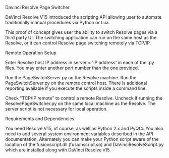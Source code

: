 Davinci Resolve Page Switcher

DaVinci Resolve V15 introduced the scripting API allowing user to automate traditionally manual procedures via Python or Lua.

This proof of concept gives user the ability to switch Resolve pages via a third party UI. The switching application can run on the same host as the Resolve, or it can control Resolve page switching remotely via TCP/IP.


Remote Operation Setup

Enter Resolve host IP address in server = 'IP address' in each of the .py files. You may enter another port number than the one provided. 

Run the PageSwitchServer.py on the Resolve machine. Run the PageSwitchServer.py on the remote control host. There is additional reporting available if you execute the scripts inside a command line.

Check "TCP/IP remote" to control a remote Resolve. Uncheck if running the ResolvePageSwitcher.py on the same local machine as the Resolve. The server script is not necessary for local operation.


Requirements and Dependencies

You need Resolve V15, of course, as well as Python 2.x and PyQt4. You also need to add several system environment variables described in the API documentation. Alternately you can make your Python script aware of the location of the fusionscript.dll (fusionscript.so) and DaVinciResolveScript.py which are installed along with DaVinci Resolve v15.
